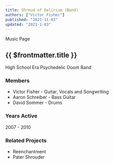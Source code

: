 ```yaml
---
title: Shroud of Delirium (Band)
authors: ["Victor Fisher"]
published: "2021-11-03"
updated: "2021-1-03"
---
```


<g-link to="/music">Music Page</g-link>

## {{ $frontmatter.title }}

High School Era Psychedelic Doom Band

### Members
* Victor Fisher - Guitar, Vocals and Songwriting
* Aaron Schreiber - Bass Guitar
* David Sommer - Drums

### Years Active
2007 - 2010

### Related Projects
* <g-link to="/band/reenchantment">Reenchantment</g-link>
* <g-link to="/band/pater-shrouder">Pater Shrouder</g-link>
